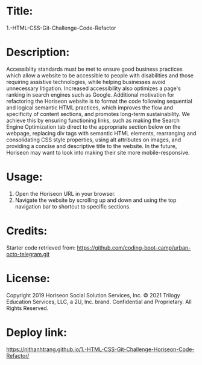 # Title:
1.-HTML-CSS-Git-Challenge-Code-Refactor

# Description:
Accessiblity standards must be met to ensure good business practices which allow a website to be accessible to people with disabilities and those requiring assistive technologies, while helping businesses avoid unnecessary litigation. Increased accessibility also optimizes a page's ranking in search engines such as Google. Additional motivation for refactoring the Horiseon website is to format the code following sequential and logical semantic HTML practices, which improves the flow and specificity of content sections, and promotes long-term sustainability. We achieve this by ensuring functioning links, such as making the Search Engine Optimization tab direct to the appropriate section below on the webpage, replacing div tags with semantic HTML elements, rearranging and consolidating CSS style properties, using alt attributes on images, and providing a concise and descriptive title to the website. In the future, Horiseon may want to look into making their site more mobile-responsive.

# Usage:
1. Open the Horiseon URL in your browser.
2. Navigate the website by scrolling up and down and using the top navigation bar to shortcut to specific sections.

# Credits:
Starter code retrieved from: https://github.com/coding-boot-camp/urban-octo-telegram.git

# License:
Copyright 2019 Horiseon Social Solution Services, Inc.
© 2021 Trilogy Education Services, LLC, a 2U, Inc. brand. Confidential and Proprietary. All Rights Reserved.

# Deploy link:
https://njthanhtrang.github.io/1.-HTML-CSS-Git-Challenge-Horiseon-Code-Refactor/